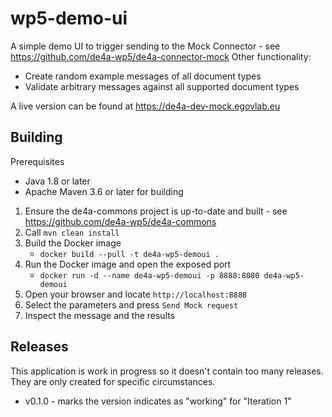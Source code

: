 # wp5-demo-ui

A simple demo UI to trigger sending to the Mock Connector - see https://github.com/de4a-wp5/de4a-connector-mock
Other functionality:
* Create random example messages of all document types
* Validate arbitrary messages against all supported document types

A live version can be found at https://de4a-dev-mock.egovlab.eu

## Building

Prerequisites
* Java 1.8 or later
* Apache Maven 3.6 or later for building

1. Ensure the de4a-commons project is up-to-date and built - see https://github.com/de4a-wp5/de4a-commons
2. Call `mvn clean install`
3. Build the Docker image
    * `docker build --pull -t de4a-wp5-demoui .`
4. Run the Docker image and open the exposed port
    * `docker run -d --name de4a-wp5-demoui -p 8888:8080 de4a-wp5-demoui`
5. Open your browser and locate `http://localhost:8888`
6. Select the parameters and press `Send Mock request`
7. Inspect the message and the results

## Releases

This application is work in progress so it doesn't contain too many releases.
They are only created for specific circumstances.
* v0.1.0 - marks the version indicates as "working" for "Iteration 1"
